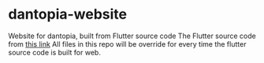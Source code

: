 # dantopia-website
Website for dantopia, built from Flutter source code
The Flutter source code from [this link](https://github.com/dantopiaz/website-flutter.git)
All files in this repo will be override for every time the flutter source code is built for web.
